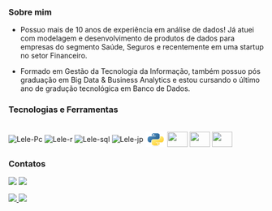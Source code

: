 ### Sobre mim

- Possuo mais de 10 anos de experiência em análise de dados! Já atuei com modelagem e desenvolvimento de produtos de dados para empresas do segmento Saúde, Seguros e recentemente em uma startup no setor Financeiro. 

- Formado em Gestão da Tecnologia da Informação, também possuo pós graduação em Big Data & Business Analytics e estou cursando o último ano de gradução tecnológica em Banco de Dados. 

### Tecnologias e Ferramentas
<div style="display: inline_block"><br>
  
  <img align="center" alt="Lele-Pc" height="30" width="40" src="https://cdn.jsdelivr.net/gh/devicons/devicon/icons/pycharm/pycharm-original.svg">
  <img align="center" alt="Lele-r" height="30" width="40" src="https://cdn.jsdelivr.net/gh/devicons/devicon/icons/r/r-original.svg">
  <img align="center" alt="Lele-sql" height="30" width="40" src="https://cdn.jsdelivr.net/gh/devicons/devicon/icons/postgresql/postgresql-original.svg">
  <img align="center" alt="Lele-jp" height="30" width="40" src="https://cdn.jsdelivr.net/gh/devicons/devicon/icons/jupyter/jupyter-original-wordmark.svg">
  <img align="center" alt="Lele-Python" height="30" width="40" src="https://raw.githubusercontent.com/devicons/devicon/master/icons/python/python-original.svg">
<img align="center" height="30" width="40" src="https://cdn.jsdelivr.net/gh/devicons/devicon/icons/amazonwebservices/amazonwebservices-plain-wordmark.svg" />         
<img align="center" height="30" width="40" src="https://cdn.jsdelivr.net/gh/devicons/devicon/icons/docker/docker-original-wordmark.svg" />        
<img align="center" height="30" width="40" src="https://cdn.jsdelivr.net/gh/devicons/devicon/icons/git/git-original.svg" />
  
</div>

### Contatos

<div> 
  
  <a href="mailto:iosbilario@gmail.com" target="_blank"><img src="https://img.shields.io/badge/Gmail-D14836?style=for-the-badge&logo=gmail&logoColor=white" target="_blank"></a>
 	<a href="https://www.linkedin.com/in/lepereira31/" target="_blank"><img src="https://img.shields.io/badge/LinkedIn-0077B5?style=for-the-badge&logo=linkedin&logoColor=white" target="_blank"></a>
  
</div>


<div>
  
<a href="https://github.com/lbp1pereira">
<img height="150em" src="https://github-readme-stats.vercel.app/api/top-langs/?username=lbp1pereira&layout=compact&langs_count=7&theme=dracula"/>
<img height="150em" src="https://github-readme-stats.vercel.app/api?username=lbp1pereira&show_icons=true&theme=dracula&include_all_commits=true&count_private=true"/> 
</div>
  

